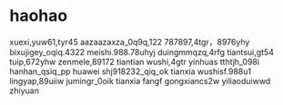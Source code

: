 # haohao
xuexi,yuw61,tyr45
aazaazaxza_0q9q,122
787897,4tgr，8976yhy
bixujigey_oqiq.4322
meishi.988.78uhyj
duingmmqzq,4rfg
tiantsui,gt54
tuip,672yhw
zenmele,89172
tiantian
wushi,4gtr
yinhuas
tthtjh_098i
hanhan_qsiq_pp
huawei
shj918232_qiq_ok
tianxia
wushisf.988u1
lingyap,89uiiw
jumingr_0oik
tianxia
fangf
gongxiancs2w
yiliaoduiwwd
zhiyuan
